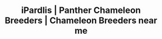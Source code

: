 ---
title: "iPardlis | Panther Chameleon Breeders | Chameleon Breeders near me"
header_title: "iPardalis | Chameleon Breeders"
description: "We are chameleon breeders located in Poolesville, Maryland, who specialize in yellow-bodied and red-bodied Panther Chameleons (Furcifer pardalis)."
draft: false
banner: img/ambilobe/papafee/papafee3
---